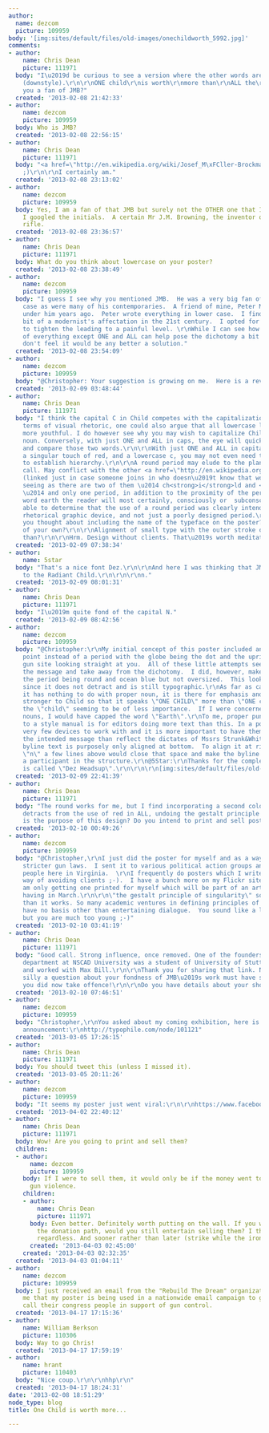 ```yaml
---
author:
  name: dezcom
  picture: 109959
body: '[img:sites/default/files/old-images/onechildworth_5992.jpg]'
comments:
- author:
    name: Chris Dean
    picture: 111971
  body: "I\u2019d be curious to see a version where the other words aren\u2019t capitalized
    (downstyle).\r\n\r\nONE child\r\nis worth\r\nmore than\r\nALL the\r\nguns on earth.\r\n\r\nAre
    you a fan of JMB?"
  created: '2013-02-08 21:42:33'
- author:
    name: dezcom
    picture: 109959
  body: Who is JMB?
  created: '2013-02-08 22:56:15'
- author:
    name: Chris Dean
    picture: 111971
  body: "<a href=\"http://en.wikipedia.org/wiki/Josef_M\xFCller-Brockmann\">JMB</a>
    ;)\r\n\r\nI certainly am."
  created: '2013-02-08 23:13:02'
- author:
    name: dezcom
    picture: 109959
  body: Yes, I am a fan of that JMB but surely not the OTHER one that I found when
    I googled the initials.  A certain Mr J.M. Browning, the inventor of the automatic
    rifle.
  created: '2013-02-08 23:36:57'
- author:
    name: Chris Dean
    picture: 111971
  body: What do you think about lowercase on your poster?
  created: '2013-02-08 23:38:49'
- author:
    name: dezcom
    picture: 109959
  body: "I guess I see why you mentioned JMB.  He was a very big fan of all lower
    case as were many of his contemporaries.  A friend of mine, Peter Megert apprenticed
    under him years ago.  Peter wrote everything in lower case.  I find it to be a
    bit of a modernist's affectation in the 21st century.  I opted for no descenders
    to tighten the leading to a painful level. \r\nWhile I can see how the lowercase
    of everything except ONE and ALL can help pose the dichotomy a bit stronger, I
    don't feel it would be any better a solution."
  created: '2013-02-08 23:54:09'
- author:
    name: dezcom
    picture: 109959
  body: "@Christopher: Your suggestion is growing on me.  Here is a revised version.\r\n\r\n[img:sites/default/files/old-images/one-child-is-worth-lcSM_5081.png]"
  created: '2013-02-09 03:48:44'
- author:
    name: Chris Dean
    picture: 111971
  body: "I think the capital C in Child competes with the capitalization of ONE. In
    terms of visual rhetoric, one could also argue that all lowercase letters appears
    more youthful. I do however see why you may wish to capitalize Child as a proper
    noun. Conversely, with just ONE and ALL in caps, the eye will quickly isolate
    and compare those two words.\r\n\r\nWith just ONE and ALL in capital letters,
    a singular touch of red, and a lowercase c, you may not even need to use bold
    to establish hierarchy.\r\n\r\nA round period may elude to the planet earth? Tough
    call. May conflict with the other <a href=\"http://en.wikipedia.org/wiki/Tittle\">tittles</a>
    (linked just in case someone joins in who doesn\u2019t know that word yet), but
    seeing as there are two of them \u2014 ch<strong>i</strong>ld and <strong>i</strong>s
    \u2014 and only one period, in addition to the proximity of the period to the
    word earth the reader will most certainly, consciously or  subconsciously, be
    able to determine that the use of a round period was clearly intended to be a
    rhetorical graphic device, and not just a poorly designed period.\r\n\r\nHave
    you thought about including the name of the typeface on the poster? Possibly instead
    of your own?\r\n\r\nAlignment of small type with the outer stroke of the n in
    than?\r\n\r\nHrm. Design without clients. That\u2019s worth meditating on."
  created: '2013-02-09 07:38:34'
- author:
    name: 5star
  body: "That's a nice font Dez.\r\n\r\nAnd here I was thinking that JMB was referring
    to the Radiant Child.\r\n\r\n\r\nn."
  created: '2013-02-09 08:01:31'
- author:
    name: Chris Dean
    picture: 111971
  body: "I\u2019m quite fond of the capital N."
  created: '2013-02-09 08:42:56'
- author:
    name: dezcom
    picture: 109959
  body: "@Christopher:\r\nMy initial concept of this poster included an exclamation
    point instead of a period with the globe being the dot and the upright being a
    gun site looking straight at you.  All of these little attempts seemed to trivialize
    the message and take away from the dichotomy.  I did, however, make one with only
    the period being round and ocean blue but not oversized.  This looks okay as well
    since it does not detract and is still typographic.\r\nAs far as capital C goes,
    it has nothing to do with proper noun, it is there for emphasis and to tie ONE
    stronger to Child so that it speaks \"ONE CHILD\" more than \"ONE child\" with
    the \"child\" seeming to be of less importance.  If I were concerned with proper
    nouns, I would have capped the word \"Earth\".\r\nTo me, proper punctuation according
    to a style manual is for editors doing more text than this. In a poster, you ave
    very few devices to work with and it is more important to have them speak more
    the intended message than reflect the dictates of Mssrs Strunk&White.\r\nThe small
    byline text is purposely only aligned at bottom.  To align it at right with the
    \"n\" a few lines above would close that space and make the byline too active
    a participant in the structure.\r\n@5Star:\r\nThanks for the complement. The typeface
    is called \"Dez Headsup\".\r\n\r\n\r\n[img:sites/default/files/old-images/onechildworth2_3706.jpg]"
  created: '2013-02-09 22:41:39'
- author:
    name: Chris Dean
    picture: 111971
  body: "The round works for me, but I find incorporating a second colour significantly
    detracts from the use of red in ALL, undoing the gestalt principle of singularity.\r\n\r\nWhat
    is the purpose of this design? Do you intend to print and sell posters?"
  created: '2013-02-10 00:49:26'
- author:
    name: dezcom
    picture: 109959
  body: "@Christopher,\r\nI just did the poster for myself and as a way of promoting
    stricter gun laws.  I sent it to various political action groups and to my congress
    people here in Virginia.  \r\nI frequently do posters which I write and design--my
    way of avoiding clients ;-).  I have a bunch more on my Flickr site. http://www.flickr.com/photos/dezcom/sets/72157626216163820/\r\n\r\nI
    am only getting one printed for myself which will be part of an art show I am
    having in March.\r\n\r\n\"the gestalt principle of singularity\" sounds better
    than it works. So many academic ventures in defining principles of human communication
    have no basis other than entertaining dialogue.  You sound like a lost Ulm student
    but you are much too young ;-)"
  created: '2013-02-10 03:41:19'
- author:
    name: Chris Dean
    picture: 111971
  body: "Good call. Strong influence, once removed. One of the founders of the design
    department at NSCAD University was a student of University of Stuttgart IUP Ulm
    and worked with Max Bill.\r\n\r\nThank you for sharing that link. Now I see how
    silly a question about your fondness of JMB\u2019s work must have seemed. I hope
    you did now take offence!\r\n\r\nDo you have details about your show you can share?"
  created: '2013-02-10 07:46:51'
- author:
    name: dezcom
    picture: 109959
  body: "Christopher,\r\nYou asked about my coming exhibition, here is a link to the
    announcement:\r\nhttp://typophile.com/node/101121"
  created: '2013-03-05 17:26:15'
- author:
    name: Chris Dean
    picture: 111971
  body: You should tweet this (unless I missed it).
  created: '2013-03-05 20:11:26'
- author:
    name: dezcom
    picture: 109959
  body: "It seems my poster just went viral:\r\n\r\nhttps://www.facebook.com/photo.php?fbid=10151370822406275&set=a.180479986274.135777.177486166274&type=1&theater"
  created: '2013-04-02 22:40:12'
- author:
    name: Chris Dean
    picture: 111971
  body: Wow! Are you going to print and sell them?
  children:
  - author:
      name: dezcom
      picture: 109959
    body: If I were to sell them, it would only be if the money went to victims of
      gun violence.
    children:
    - author:
        name: Chris Dean
        picture: 111971
      body: Even better. Definitely worth putting on the wall. If you were to follow
        the donation path, would you still entertain selling them? I think you should
        regardless. And sooner rather than later (strike while the iron is hot).
      created: '2013-04-03 02:45:00'
    created: '2013-04-03 02:32:35'
  created: '2013-04-03 01:04:11'
- author:
    name: dezcom
    picture: 109959
  body: I just received an email from the "Rebuild The Dream" organization telling
    me that my poster is being used in a nationwide email campaign to get people to
    call their congress people in support of gun control.
  created: '2013-04-17 17:15:36'
- author:
    name: William Berkson
    picture: 110306
  body: Way to go Chris!
  created: '2013-04-17 17:59:19'
- author:
    name: hrant
    picture: 110403
  body: "Nice coup.\r\n\r\nhhp\r\n"
  created: '2013-04-17 18:24:31'
date: '2013-02-08 18:51:29'
node_type: blog
title: One Child is worth more...

---
```

